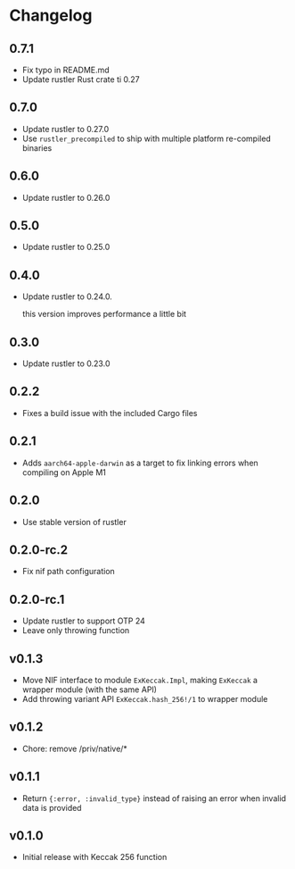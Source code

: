 # Changelog

## 0.7.1

  * Fix typo in README.md 
  * Update rustler Rust crate ti 0.27

## 0.7.0

  * Update rustler to 0.27.0
  * Use `rustler_precompiled` to ship with multiple platform re-compiled binaries

## 0.6.0

  * Update rustler to 0.26.0

## 0.5.0

  * Update rustler to 0.25.0

## 0.4.0

  * Update rustler to 0.24.0.

    this version improves performance a little bit

## 0.3.0

  * Update rustler to 0.23.0

## 0.2.2

  * Fixes a build issue with the included Cargo files

## 0.2.1

  * Adds `aarch64-apple-darwin` as a target to fix linking errors when compiling on Apple M1

## 0.2.0

  * Use stable version of rustler

## 0.2.0-rc.2

  * Fix nif path configuration

## 0.2.0-rc.1

  * Update rustler to support OTP 24
  * Leave only throwing function

## v0.1.3

  * Move NIF interface to module `ExKeccak.Impl`, making `ExKeccak` a wrapper
    module (with the same API)
  * Add throwing variant API `ExKeccak.hash_256!/1` to wrapper module

## v0.1.2

  * Chore: remove /priv/native/*

## v0.1.1

  * Return `{:error, :invalid_type}` instead of raising an error when invalid data is provided


## v0.1.0

  * Initial release with Keccak 256 function
